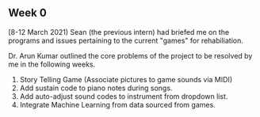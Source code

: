 ## Week 0
[8-12 March 2021) 
Sean (the previous intern) had briefed me on the programs and issues pertaining to the current "games" for rehabiliation. 

Dr. Arun Kumar outlined the core problems of the project to be resolved by me in the following weeks.
1. Story Telling Game (Associate pictures to game sounds via MIDI)
2. Add sustain code to piano notes during songs.
3. Add auto-adjust sound codes to instrument from dropdown list.
4.  Integrate Machine Learning from data sourced from games.


<!--stackedit_data:
eyJoaXN0b3J5IjpbLTYyNTQ2MTIwOF19
-->